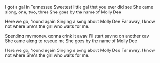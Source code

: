 I got a gal in Tennessee
Sweetest little gal that you ever did see
She came along, one, two, three
She goes by the name of Molly Dee

Here we go, 'round again
Singing a song about Molly Dee
Far away, I know not where
She's the girl who waits for me.

Spending my money, gonna drink it away
I'll start saving on another day
She came along to rescue me
She goes by the name of Molly Dee

Here we go, 'round again
Singing a song about Molly Dee
Far away, I know not where
She's the girl who waits for me.
